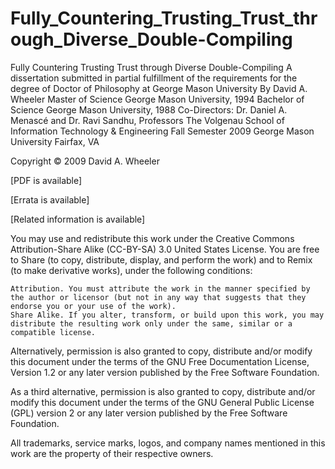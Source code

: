# Fully_Countering_Trusting_Trust_through_Diverse_Double-Compiling
Fully Countering Trusting Trust through Diverse Double-Compiling A dissertation submitted in partial fulfillment of the requirements for the degree of Doctor of Philosophy at George Mason University By David A. Wheeler Master of Science
George Mason University, 1994
Bachelor of Science
George Mason University, 1988
Co-Directors: Dr. Daniel A. Menascé and Dr. Ravi Sandhu, Professors
The Volgenau School of Information Technology & Engineering
Fall Semester 2009
George Mason University
Fairfax, VA

Copyright © 2009 David A. Wheeler

[PDF is available]

[Errata is available]

[Related information is available]

You may use and redistribute this work under the Creative Commons Attribution-Share Alike (CC-BY-SA) 3.0 United States License. You are free to Share (to copy, distribute, display, and perform the work) and to Remix (to make derivative works), under the following conditions:

    Attribution. You must attribute the work in the manner specified by the author or licensor (but not in any way that suggests that they endorse you or your use of the work).
    Share Alike. If you alter, transform, or build upon this work, you may distribute the resulting work only under the same, similar or a compatible license.

Alternatively, permission is also granted to copy, distribute and/or modify this document under the terms of the GNU Free Documentation License, Version 1.2 or any later version published by the Free Software Foundation.

As a third alternative, permission is also granted to copy, distribute and/or modify this document under the terms of the GNU General Public License (GPL) version 2 or any later version published by the Free Software Foundation.

All trademarks, service marks, logos, and company names mentioned in this work are the property of their respective owners.
